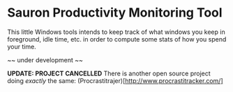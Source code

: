 # Sauron Productivity Monitoring Tool

This little Windows tools intends to keep track of what windows
you keep in foreground, idle time, etc. in order to compute some
stats of how you spend your time.

~~ under development ~~

**UPDATE: PROJECT CANCELLED**
There is another open source project doing *exactly* the same: (Procrastitrajer)[http://www.procrastitracker.com/]


